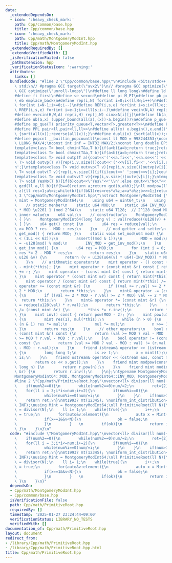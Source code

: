 ```yaml
---
data:
  _extendedDependsOn:
  - icon: ':heavy_check_mark:'
    path: Cpp/common/base.hpp
    title: Cpp/common/base.hpp
  - icon: ':heavy_check_mark:'
    path: Cpp/math/MontgomeryModInt.hpp
    title: Cpp/math/MontgomeryModInt.hpp
  _extendedRequiredBy: []
  _extendedVerifiedWith: []
  _isVerificationFailed: false
  _pathExtension: hpp
  _verificationStatusIcon: ':warning:'
  attributes:
    links: []
  bundledCode: "#line 2 \"Cpp/common/base.hpp\"\n#include <bits/stdc++.h>\nusing namespace\
    \ std;\n// #pragma GCC target(\"avx2\")\n// #pragma GCC optimize(\"O3\")\n// #pragma\
    \ GCC optimize(\"unroll-loops\")\n#define ll long long\n#define ld long double\n\
    #define fi first\n#define se second\n#define pi M_PI\n#define pb push_back\n#define\
    \ eb emplace_back\n#define rep(i,N) for(int i=0;i<(ll)N;i++)\n#define rrep(i,N)\
    \ for(int i=N-1;i>=0;i--)\n#define REP(i,s,e) for(int i=s;i<(ll)e;i++)\n#define\
    \ RREP(i,s,e) for(int i=e-1;i>=(ll)s;i--)\n#define vecin(N,A) rep(i,N) cin>>A[i]\n\
    #define vvecin(H,W,A) rep(i,H) rep(j,W) cin>>A[i][j]\n#define lb(a,x) (lower_bound(all(a),(x))-a.begin())\n\
    #define ub(a,x) (upper_bound(all(a),(x))-a.begin())\n#define p_que(T) priority_queue<T>\n\
    #define sp_que(T) priority_queue<T,vector<T>,greater<T>>\n#define PP pair<ll,ll>\n\
    #define PPL pair<ll,pair<ll,ll>>\n#define all(x) x.begin(),x.end()\n#define rsort(x)\
    \ {sort(all(x));reverse(all(x));}\n#define dupli(x) {sort(all(x));x.erase(unique(all(x)),x.end());}\n\
    #define popcnt __builtin_popcountll\nconst ll MOD = 998244353;\nconst ll INF =\
    \ LLONG_MAX/4;\nconst int inf = INT32_MAX/2;\nconst long double EPS = 1e-10;\n\
    template<class T> bool chmin(T&a,T b){if(a>b){a=b;return true;}return false;}\n\
    template<class T> bool chmax(T&a,T b){if(a<b){a=b;return true;}return false;}\n\
    template<class T> void outp(T a){cout<<'('<<a.fi<<','<<a.se<<')'<<'\\n';}\ntemplate<class\
    \ T> void outvp(T v){rep(i,v.size())cout<<'('<<v[i].fi<<','<<v[i].se<<')';cout<<'\\\
    n';}\ntemplate<class T> void outvvp(T v){rep(i,v.size())outvp(v[i]);}\ntemplate<class\
    \ T> void outv(T v){rep(i,v.size()){if(i)cout<<' ';cout<<v[i];}cout<<'\\n';}\n\
    template<class T> void outvv(T v){rep(i,v.size())outv(v[i]);}\ntemplate<class\
    \ T> void YesNo(T b){if(b)cout<<\"Yes\"<<'\\n';else cout<<\"No\"<<'\\n';}\nll\
    \ gcd(ll a,ll b){if(b==0)return a;return gcd(b,a%b);}\nll modpow(ll a,ll b,ll\
    \ z){ll res=1;a%=z;while(b){if(b&1)res=res*a%z;a=a*a%z;b>>=1;}return res;}\n#line\
    \ 3 \"Cpp/math/MontgomeryModInt.hpp\"\nstruct MontgomeryModInt64 {\n    using\
    \ mint = MontgomeryModInt64;\n    using u64 = uint64_t;\n    using u128 = __uint128_t;\n\
    \    // static menber\n    static u64 MOD;\n    static u64 INV_MOD;  // INV_MOD\
    \ * MOD \u2261 1 (mod 2^64)\n    static u64 T128;  // 2^128 (mod MOD)\n    //\
    \ inner value\n    u64 val;\n    // constructor\n    MontgomeryModInt64() : val(0)\
    \ { }\n    MontgomeryModInt64(long long v) : val(reduce((u128(v) + MOD) * T128))\
    \ { }\n    u64 get() const {\n        u64 res = reduce(val);\n        return res\
    \ >= MOD ? res - MOD : res;\n    }\n    // mod getter and setter\n    static u64\
    \ get_mod() { return MOD; }\n    static void set_mod(u64 mod) {\n        assert(mod\
    \ < (1LL << 62));\n        assert((mod & 1));\n        MOD = mod;\n        T128\
    \ = -u128(mod) % mod;\n        INV_MOD = get_inv_mod();\n    }\n    static u64\
    \ get_inv_mod() {\n        u64 res = MOD;\n        for (int i = 0; i < 5; ++i)\
    \ res *= 2 - MOD * res;\n        return res;\n    }\n    static u64 reduce(const\
    \ u128 &v) {\n        return (v + u128(u64(v) * u64(-INV_MOD)) * MOD) >> 64;\n\
    \    }\n    // arithmetic operators\n    mint operator - () const { return mint()\
    \ - mint(*this); }\n    mint operator + (const mint &r) const { return mint(*this)\
    \ += r; }\n    mint operator - (const mint &r) const { return mint(*this) -= r;\
    \ }\n    mint operator * (const mint &r) const { return mint(*this) *= r; }\n\
    \    mint operator / (const mint &r) const { return mint(*this) /= r; }\n    mint&\
    \ operator += (const mint &r) {\n        if ((val += r.val) >= 2 * MOD) val -=\
    \ 2 * MOD;\n        return *this;\n    }\n    mint& operator -= (const mint &r)\
    \ {\n        if ((val += 2 * MOD - r.val) >= 2 * MOD) val -= 2 * MOD;\n      \
    \  return *this;\n    }\n    mint& operator *= (const mint &r) {\n        val\
    \ = reduce(u128(val) * r.val);\n        return *this;\n    }\n    mint& operator\
    \ /= (const mint &r) {\n        *this *= r.inv();\n        return *this;\n   \
    \ }\n    mint inv() const { return pow(MOD - 2); }\n    mint pow(u128 n) const\
    \ {\n        mint res(1), mul(*this);\n        while (n > 0) {\n            if\
    \ (n & 1) res *= mul;\n            mul *= mul;\n            n >>= 1;\n       \
    \ }\n        return res;\n    }\n    // other operators\n    bool operator ==\
    \ (const mint &r) const {\n        return (val >= MOD ? val - MOD : val) == (r.val\
    \ >= MOD ? r.val - MOD : r.val);\n    }\n    bool operator != (const mint &r)\
    \ const {\n        return (val >= MOD ? val - MOD : val) != (r.val >= MOD ? r.val\
    \ - MOD : r.val);\n    }\n    friend istream& operator >> (istream &is, mint &x)\
    \ {\n        long long t;\n        is >> t;\n        x = mint(t);\n        return\
    \ is;\n    }\n    friend ostream& operator << (ostream &os, const mint &x) {\n\
    \        return os << x.get();\n    }\n    friend mint modpow(const mint &r, long\
    \ long n) {\n        return r.pow(n);\n    }\n    friend mint modinv(const mint\
    \ &r) {\n        return r.inv();\n    }\n};\ntypename MontgomeryModInt64::u64\n\
    MontgomeryModInt64::MOD, MontgomeryModInt64::INV_MOD, MontgomeryModInt64::T128;\n\
    #line 2 \"Cpp/math/PrimitiveRoot.hpp\"\nvector<ll> divisor(ll num){\n    vector<ll>ret;\n\
    \    if(num%2==0){\n        while(num%2==0)num/=2;\n        ret={2};\n    }\n\
    \    for(ll i = 3;i*i<=num;i+=2){\n        if(num%i==0){\n            ret.pb(i);\n\
    \            while(num%i==0)num/=i;\n        }\n    }\n    if(num>1)ret.pb(num);\n\
    \    return ret;\n}\nmt19937 mt(12345); \nuniform_int_distribution<ll> rnd(0,\
    \ INF);\nusing Mint = MontgomeryModInt64;\nll PrimitiveRoot(ll N){\n    auto element\
    \ = divisor(N);\n    ll i= 1;\n    while(true){\n        i++;\n        bool ok\
    \ = true;\n        for(auto&v:element){\n            auto x = Mint(i).pow(N/v);\n\
    \            if(x==1&&v<N){\n                ok = false;\n                break;\n\
    \            }\n        }   \n        if(ok){\n            return i;\n       \
    \ }\n    }\n}\n"
  code: "#include \"MontgomeryModInt.hpp\"\nvector<ll> divisor(ll num){\n    vector<ll>ret;\n\
    \    if(num%2==0){\n        while(num%2==0)num/=2;\n        ret={2};\n    }\n\
    \    for(ll i = 3;i*i<=num;i+=2){\n        if(num%i==0){\n            ret.pb(i);\n\
    \            while(num%i==0)num/=i;\n        }\n    }\n    if(num>1)ret.pb(num);\n\
    \    return ret;\n}\nmt19937 mt(12345); \nuniform_int_distribution<ll> rnd(0,\
    \ INF);\nusing Mint = MontgomeryModInt64;\nll PrimitiveRoot(ll N){\n    auto element\
    \ = divisor(N);\n    ll i= 1;\n    while(true){\n        i++;\n        bool ok\
    \ = true;\n        for(auto&v:element){\n            auto x = Mint(i).pow(N/v);\n\
    \            if(x==1&&v<N){\n                ok = false;\n                break;\n\
    \            }\n        }   \n        if(ok){\n            return i;\n       \
    \ }\n    }\n}"
  dependsOn:
  - Cpp/math/MontgomeryModInt.hpp
  - Cpp/common/base.hpp
  isVerificationFile: false
  path: Cpp/math/PrimitiveRoot.hpp
  requiredBy: []
  timestamp: '2025-01-27 23:24:44+09:00'
  verificationStatus: LIBRARY_NO_TESTS
  verifiedWith: []
documentation_of: Cpp/math/PrimitiveRoot.hpp
layout: document
redirect_from:
- /library/Cpp/math/PrimitiveRoot.hpp
- /library/Cpp/math/PrimitiveRoot.hpp.html
title: Cpp/math/PrimitiveRoot.hpp
---
```

